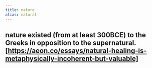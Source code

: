```yaml
---
title: nature
alias: natural
---
```


## nature existed (from at least 300BCE) to the Greeks in opposition to the supernatural. [https://aeon.co/essays/natural-healing-is-metaphysically-incoherent-but-valuable]